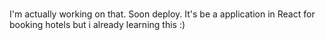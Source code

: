 #
I'm actually working on that. Soon deploy.
It's be a application in React for booking hotels but i already learning this  :)
